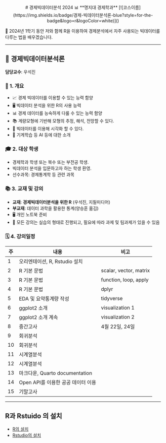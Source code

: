 <div align="center">
# 경제빅데이터분석 2024 📊
**명지대 경제학과** 
[![코스이름](https://img.shields.io/badge/경제-빅데이터분석론-blue?style=for-the-badge&logo=r&logoColor=white)]()
</div>

📌 2024년 1학기 동안 저와 함께 R을 이용하여 경제분석에서 자주 사용되는 빅데이터를 다루는 법을 배우겠습니다. 

--- 

## 📘 경제빅데이터분석론
**담당교수**: 우석진

### 📝 1. 개요
- 📈 경제 빅데이터를 이용할 수 있는 능력 함양
- 🖥 빅데이터 분석을 위한 R의 사용 능력
- 📊 경제 데이터를 능숙하게 다룰 수 있는 능력 함양
- 📚 계량모형에 기반해 모형의 추정, 해석, 전망할 수 있다.
- 🎨 빅데이터를 이용해 시각화 할 수 있다.
- 🤖 기계학습 등 AI 등에 대한 소개

### 🎓 2. 대상 학생
- 경제학과 학생 또는 복수 또는 부전공 학생. 
- 빅데이터 분석을 입문하고자 하는 학생 환영.
- 선수과목: 경제통계학 등 관련 과목

### 📚 3. 교재 및 강의
- **교재**: **경제빅데이터분석을 위한 R** (우석진, 지필미디어)
- **부교재**: 데이터 과학을 활용한 통계(양승훈 옮김)
- 🖥 개인 노트북 준비
- 📝 모든 강의는 실습의 형태로 진행되고, 필요에 따라 과제 및 팀과제가 있을 수 있음

### 🗓 4. 강의일정
| 주 | 내용 | 비고 |
| --- | --- | --- |
| 1 | 오리엔테이션, R, Rstudio 설치 |  |
| 2 | R 기본 문법 | scalar, vector, matrix |
| 3 | R 기본 문법 | function, loop, apply |
| 4 | R 기본 문법 | dplyr |
| 5 | EDA 및 요약통계량 작성 | tidyverse |
| 6 | ggplot2 소개 |visualization 1 |
| 7 | ggplot2 소개 계속 | visualization 2|
| 8 | 중간고사 |4월 22일, 24일 |
| 9 | 회귀분석  | |
| 10 | 회귀분석 | |
| 11 | 시계열분석 | |
| 12 | 시계열분석 | |
| 13 | 마크다운, Quarto documentation | |
| 14 | Open API를 이용한 공공 데이터 이용 | |
| 15 | 기말고사 | |

---

## R과 Rstuido 의 설치
- [R의 설치](https://cloud.r-project.org/)
- [Rstudio의 설치](https://posit.co/products/open-source/rstudio/)
